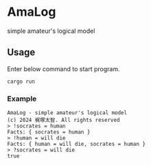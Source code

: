# AmaLog
simple amateur's logical model

## Usage
Enter below command to start program.
```
cargo run
```

### Example
```
AmaLog - simple amateur's logical model
(c) 2024 梶塚太智. All rights reserved
> !socrates = human
Facts: { socrates = human }
> !human = will die
Facts: { human = will die, socrates = human }
> ?socrates = will die
true
```
